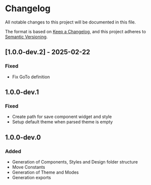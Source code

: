 # Changelog

All notable changes to this project will be documented in this file.

The format is based on [Keep a Changelog](https://keepachangelog.com/en/1.1.0/),
and this project adheres to [Semantic Versioning](https://semver.org/spec/v2.0.0.html).

## [1.0.0-dev.2] - 2025-02-22

### Fixed

- Fix GoTo definition 


## 1.0.0-dev.1

### Fixed

- Create path for save component widget and style
- Setup default theme when parsed theme is empty
  

## 1.0.0-dev.0

### Added

- Generation of Components, Styles and Design folder structure
- Move Constants
- Generation of Theme and Modes
- Generation exports
